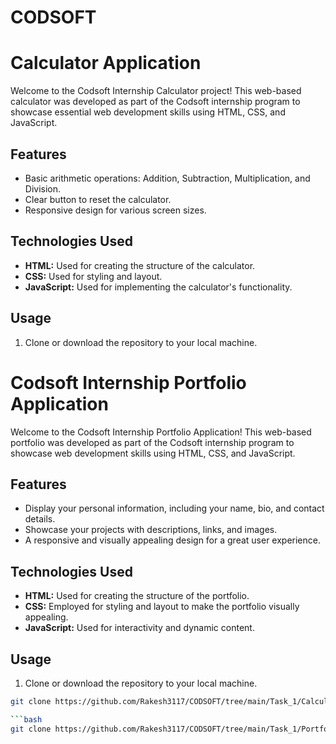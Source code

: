 # CODSOFT


# Calculator Application

Welcome to the Codsoft Internship Calculator project! This web-based calculator was developed as part of the Codsoft internship
program to showcase essential web development skills using HTML, CSS, and JavaScript.

## Features

- Basic arithmetic operations: Addition, Subtraction, Multiplication, and Division.
- Clear button to reset the calculator.
- Responsive design for various screen sizes.

## Technologies Used

- **HTML:** Used for creating the structure of the calculator.
- **CSS:** Used for styling and layout.
- **JavaScript:** Used for implementing the calculator's functionality.



## Usage

1. Clone or download the repository to your local machine.

# Codsoft Internship Portfolio Application

Welcome to the Codsoft Internship Portfolio Application! This web-based portfolio was developed as part of the Codsoft internship program to showcase web development skills using HTML, CSS, and JavaScript.

## Features

- Display your personal information, including your name, bio, and contact details.
- Showcase your projects with descriptions, links, and images.
- A responsive and visually appealing design for a great user experience.

## Technologies Used

- **HTML:** Used for creating the structure of the portfolio.
- **CSS:** Employed for styling and layout to make the portfolio visually appealing.
- **JavaScript:** Used for interactivity and dynamic content.


## Usage

1. Clone or download the repository to your local machine.


```bash
git clone https://github.com/Rakesh3117/CODSOFT/tree/main/Task_1/Calculator 

```bash
git clone https://github.com/Rakesh3117/CODSOFT/tree/main/Task_1/Portfolio




